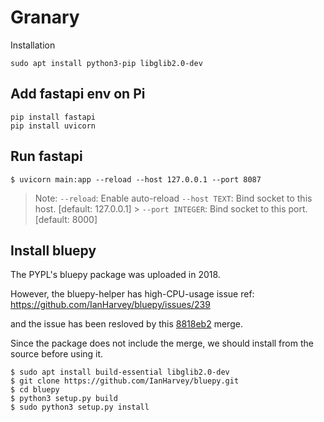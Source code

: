# Granary

Installation

```shell
sudo apt install python3-pip libglib2.0-dev
```

## Add fastapi env on Pi

```shell
pip install fastapi
pip install uvicorn
```

## Run fastapi

```shell
$ uvicorn main:app --reload --host 127.0.0.1 --port 8087
```

> Note:
> `--reload`: Enable auto-reload
> `--host TEXT`: Bind socket to this host. [default: 127.0.0.1] > `--port INTEGER`: Bind socket to this port. [default: 8000]

## Install bluepy

The PYPL's bluepy package was uploaded in 2018.

However, the bluepy-helper has high-CPU-usage issue
ref: https://github.com/IanHarvey/bluepy/issues/239

and the issue has been resloved by this [8818eb2](https://github.com/IanHarvey/bluepy/commit/8818eb2a6565f253a8001f633a958362fea1a396) merge.

Since the package does not include the merge, we should install from the source before using it.

```shell
$ sudo apt install build-essential libglib2.0-dev
$ git clone https://github.com/IanHarvey/bluepy.git
$ cd bluepy
$ python3 setup.py build
$ sudo python3 setup.py install
```
